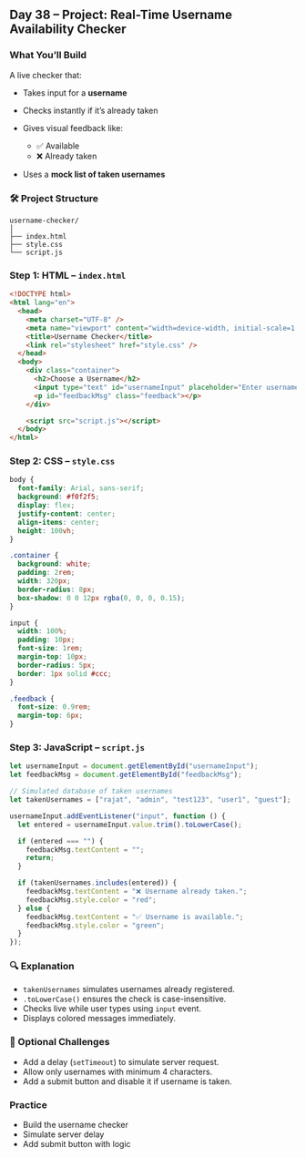<article class="day-block">

## Day 38 – Project: Real-Time Username Availability Checker

### What You’ll Build

A live checker that:

- Takes input for a **username**
- Checks instantly if it’s already taken
- Gives visual feedback like:

  - ✅ Available
  - ❌ Already taken

- Uses a **mock list of taken usernames**

<div class="section-break"></div>

### 🛠 Project Structure

```
username-checker/
│
├── index.html
├── style.css
└── script.js
```

<div class="section-break"></div>

### Step 1: HTML – `index.html`

```html
<!DOCTYPE html>
<html lang="en">
  <head>
    <meta charset="UTF-8" />
    <meta name="viewport" content="width=device-width, initial-scale=1.0" />
    <title>Username Checker</title>
    <link rel="stylesheet" href="style.css" />
  </head>
  <body>
    <div class="container">
      <h2>Choose a Username</h2>
      <input type="text" id="usernameInput" placeholder="Enter username" />
      <p id="feedbackMsg" class="feedback"></p>
    </div>

    <script src="script.js"></script>
  </body>
</html>
```

<div class="section-break"></div>

### Step 2: CSS – `style.css`

```css
body {
  font-family: Arial, sans-serif;
  background: #f0f2f5;
  display: flex;
  justify-content: center;
  align-items: center;
  height: 100vh;
}

.container {
  background: white;
  padding: 2rem;
  width: 320px;
  border-radius: 8px;
  box-shadow: 0 0 12px rgba(0, 0, 0, 0.15);
}

input {
  width: 100%;
  padding: 10px;
  font-size: 1rem;
  margin-top: 10px;
  border-radius: 5px;
  border: 1px solid #ccc;
}

.feedback {
  font-size: 0.9rem;
  margin-top: 6px;
}
```

<div class="section-break"></div>

### Step 3: JavaScript – `script.js`

```js
let usernameInput = document.getElementById("usernameInput");
let feedbackMsg = document.getElementById("feedbackMsg");

// Simulated database of taken usernames
let takenUsernames = ["rajat", "admin", "test123", "user1", "guest"];

usernameInput.addEventListener("input", function () {
  let entered = usernameInput.value.trim().toLowerCase();

  if (entered === "") {
    feedbackMsg.textContent = "";
    return;
  }

  if (takenUsernames.includes(entered)) {
    feedbackMsg.textContent = "❌ Username already taken.";
    feedbackMsg.style.color = "red";
  } else {
    feedbackMsg.textContent = "✅ Username is available.";
    feedbackMsg.style.color = "green";
  }
});
```

<div class="section-break"></div>

### 🔍 Explanation

- `takenUsernames` simulates usernames already registered.
- `.toLowerCase()` ensures the check is case-insensitive.
- Checks live while user types using `input` event.
- Displays colored messages immediately.

<div class="section-break"></div>

### 🔸 Optional Challenges

- Add a delay (`setTimeout`) to simulate server request.
- Allow only usernames with minimum 4 characters.
- Add a submit button and disable it if username is taken.

<div class="section-break"></div>

<div class="practice">

### Practice

- Build the username checker
- Simulate server delay
- Add submit button with logic

</div>

</article>
